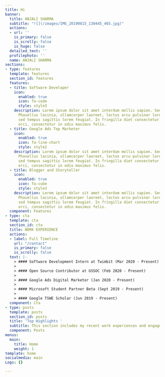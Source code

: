 ```yaml
---
title: Hi
banner:
  title: ANJALI SHARMA
  subtitle: "![](/images/IMG_20190815_130445_465.jpg)"
  actions:
  - url: ''
    is_primary: false
    is_scrolly: false
    is_huge: false
  detailed_text: ''
  profilephoto: ''
  name: ANJALI SHARMA
sections:
- type: features
  template: features
  section_id: features
  features:
  - title: Software Developer
    icon:
      enabled: true
      icon: fa-code
      style: style3
    description: Lorem ipsum dolor sit amet interdum mollis sapien. Sed ac risus.
      Phasellus lacinia, ullamcorper laoreet, lectus arcu pulvinar lorem ipsum interdum
      sed tempus sagittis lorem feugiat. In fringilla diet consectetur. Morbi libero
      orci, consectetur in odio maximus felis.
  - title: Google Ads Top Marketer
    icon:
      enabled: true
      icon: fa-line-chart
      style: style2
    description: Lorem ipsum dolor sit amet interdum mollis sapien. Sed ac risus.
      Phasellus lacinia, ullamcorper laoreet, lectus arcu pulvinar lorem ipsum interdum
      sed tempus sagittis lorem feugiat. In fringilla diet consectetur. Morbi libero
      orci, consectetur in odio maximus felis.
  - title: Blogger and Storyteller
    icon:
      enabled: true
      icon: fa-cube
      style: style3
    description: Lorem ipsum dolor sit amet interdum mollis sapien. Sed ac risus.
      Phasellus lacinia, ullamcorper laoreet, lectus arcu pulvinar lorem ipsum interdum
      sed tempus sagittis lorem feugiat. In fringilla diet consectetur. Morbi libero
      orci, consectetur in odio maximus felis.
  component: Features
- type: cta
  template: cta
  section_id: cta
  title: WORK EXPERIENCE
  actions:
  - label: Full Timeline
    url: "/contact"
    is_primary: false
    is_scrolly: false
  text: |-
    > #### Software Development Intern at Twimbit (Mar 2020 - Present)
    >
    > #### Open Source Contributor at GSSOC (Feb 2020 - Present)
    >
    > #### Google Ads Digital Marketer (Jan 2020 - Present)
    >
    > #### Microsoft Student Partner Beta (Sept 2019 - Present)
    >
    > #### Google TSWE Scholar (Jun 2019 - Present)
  component: Cta
- type: posts
  template: posts
  section_id: posts
  title: 'Top Highlights '
  subtitle: This section includes my recent work experiences and engagements
  component: Posts
menus:
  main:
    title: Home
    weight: 1
template: home
socialmedia: main
Logs: {}

---
```

